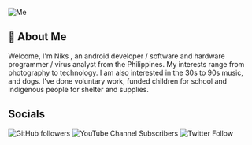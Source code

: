 ![Me](https://i.imgur.com/xGhUXXK.png)
## 🚀 About Me
Welcome, I'm Niks , an android developer / software and hardware programmer / virus analyst from the Philippines. My interests range from photography to technology. I am also interested in the 30s to 90s music, and dogs. I've done voluntary work, funded children for school and indigenous people for shelter and supplies.
## Socials

![GitHub followers](https://img.shields.io/github/followers/justjuannicolas?style=social)
![YouTube Channel Subscribers](https://img.shields.io/youtube/channel/subscribers/UC0IIHMtA_X6-bSv-Gj07HLw?style=social)
![Twitter Follow](https://img.shields.io/twitter/follow/ihassorethroat?style=social)
